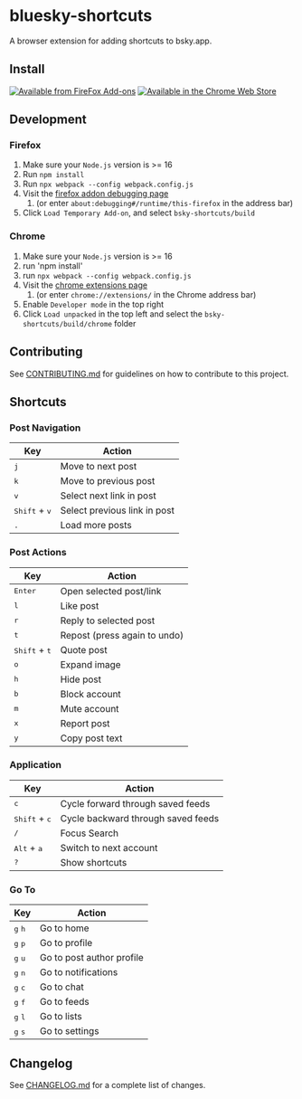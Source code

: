 # bluesky-shortcuts 

A browser extension for adding shortcuts to bsky.app.

## Install

[![Available from FireFox Add-ons](assets/firefox.png)](https://addons.mozilla.org/en-US/firefox/addon/bluesky-shortcuts/)
[![Available in the Chrome Web Store](assets/chrome.png)](https://chrome.google.com/webstore/detail/bsky-shortcuts/cimigenihbmedhakgecdgbjgmplfjkjj/1)

## Development

### Firefox

1. Make sure your `Node.js` version is >= 16
2. Run `npm install`
3. Run `npx webpack --config webpack.config.js`
4. Visit the [firefox addon debugging page](about:debugging#/runtime/this-firefox)
    1. (or enter `about:debugging#/runtime/this-firefox` in the address bar)
5. Click `Load Temporary Add-on`, and select `bsky-shortcuts/build`

### Chrome

1. Make sure your `Node.js` version is >= 16
2. run 'npm install'
3. run `npx webpack --config webpack.config.js`
4. Visit the [chrome extensions page](chrome://extensions/)
    1. (or enter `chrome://extensions/` in the Chrome address bar)
5. Enable `Developer mode` in the top right
6. Click `Load unpacked` in the top left and select the `bsky-shortcuts/build/chrome` folder

## Contributing

See [CONTRIBUTING.md](CONTRIBUTING.md) for guidelines on how to contribute to this project.

## Shortcuts

### Post Navigation
| Key                             | Action                             |
|---------------------------------|------------------------------------|
| <kbd>j</kbd>                    | Move to next post                  |
| <kbd>k</kbd>                    | Move to previous post              |
| <kbd>v</kbd>                    | Select next link in post           |
| <kbd>Shift</kbd> + <kbd>v</kbd> | Select previous link in post       |
| <kbd>.</kbd>                    | Load more posts                    |

### Post Actions
| Key                             | Action                             |
|---------------------------------|------------------------------------|
| <kbd>Enter</kbd>                | Open selected post/link            |
| <kbd>l</kbd>                    | Like post                          |
| <kbd>r</kbd>                    | Reply to selected post             |
| <kbd>t</kbd>                    | Repost (press again to undo)       |
| <kbd>Shift</kbd> + <kbd>t</kbd> | Quote post                         |
| <kbd>o</kbd>                    | Expand image                       |
| <kbd>h</kbd>                    | Hide post                          |
| <kbd>b</kbd>                    | Block account                      |
| <kbd>m</kbd>                    | Mute account                       |
| <kbd>x</kbd>                    | Report post                        |
| <kbd>y</kbd>                    | Copy post text                     |

### Application
| Key                             | Action                             |
|---------------------------------|------------------------------------|
| <kbd>c</kbd>                    | Cycle forward through saved feeds  |
| <kbd>Shift</kbd> + <kbd>c</kbd> | Cycle backward through saved feeds |
| <kbd>/</kbd>                    | Focus Search                       |
| <kbd>Alt</kbd> + <kbd>a</kbd>   | Switch to next account             |
| <kbd>?</kbd>                    | Show shortcuts                     |

### Go To
| Key                             | Action                             |
|---------------------------------|------------------------------------|
| <kbd>g</kbd> <kbd>h</kbd>       | Go to home                         |
| <kbd>g</kbd> <kbd>p</kbd>       | Go to profile                      |
| <kbd>g</kbd> <kbd>u</kbd>       | Go to post author profile          |
| <kbd>g</kbd> <kbd>n</kbd>       | Go to notifications                |
| <kbd>g</kbd> <kbd>c</kbd>       | Go to chat                         |
| <kbd>g</kbd> <kbd>f</kbd>       | Go to feeds                        |
| <kbd>g</kbd> <kbd>l</kbd>       | Go to lists                        |
| <kbd>g</kbd> <kbd>s</kbd>       | Go to settings                     |



## Changelog

See [CHANGELOG.md](CHANGELOG.md) for a complete list of changes.
